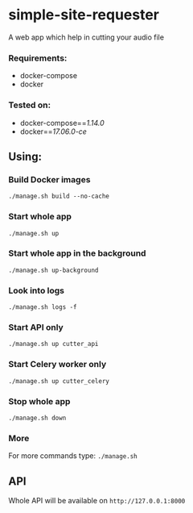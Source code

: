 # simple-site-requester
A web app which help in cutting your audio file

### Requirements:
  * docker-compose
  * docker

### Tested on:
  * docker-compose==*1.14.0*
  * docker==*17.06.0-ce*
  
## Using:
  ### Build Docker images
    ./manage.sh build --no-cache
  ### Start whole app
    ./manage.sh up
  ### Start whole app in the background
    ./manage.sh up-background
  ### Look into logs
    ./manage.sh logs -f
  ### Start API only
    ./manage.sh up cutter_api
  ### Start Celery worker only
    ./manage.sh up cutter_celery
  ### Stop whole app
    ./manage.sh down
  ### More
  For more commands type:
   `./manage.sh`
   
 ## API
 Whole API will be available on `http://127.0.0.1:8000`

 
